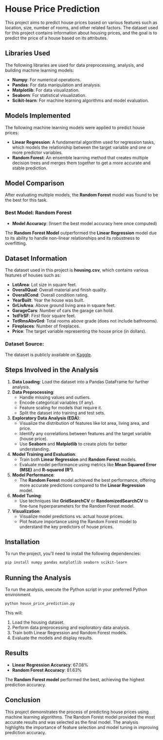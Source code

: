 # House Price Prediction

This project aims to predict house prices based on various features such as location, size, number of rooms, and other related factors. The dataset used for this project contains information about housing prices, and the goal is to predict the price of a house based on its attributes.

## Libraries Used

The following libraries are used for data preprocessing, analysis, and building machine learning models:

- **Numpy**: For numerical operations.
- **Pandas**: For data manipulation and analysis.
- **Matplotlib**: For data visualization.
- **Seaborn**: For statistical visualization.
- **Scikit-learn**: For machine learning algorithms and model evaluation.

## Models Implemented

The following machine learning models were applied to predict house prices:

- **Linear Regression**: A fundamental algorithm used for regression tasks, which models the relationship between the target variable and one or more predictor variables.
- **Random Forest**: An ensemble learning method that creates multiple decision trees and merges them together to get a more accurate and stable prediction.

## Model Comparison

After evaluating multiple models, the **Random Forest** model was found to be the best for this task.

### Best Model: Random Forest

- **Model Accuracy**: (Insert the best model accuracy here once computed)

The **Random Forest Model** outperformed the **Linear Regression** model due to its ability to handle non-linear relationships and its robustness to overfitting.

## Dataset Information

The dataset used in this project is **housing.csv**, which contains various features of houses such as:

- **LotArea**: Lot size in square feet.
- **OverallQual**: Overall material and finish quality.
- **OverallCond**: Overall condition rating.
- **YearBuilt**: Year the house was built.
- **GrLivArea**: Above ground living area in square feet.
- **GarageCars**: Number of cars the garage can hold.
- **1stFlrSF**: First floor square feet.
- **TotRmsAbvGrd**: Total rooms above grade (does not include bathrooms).
- **Fireplaces**: Number of fireplaces.
- **Price**: The target variable representing the house price (in dollars).

### Dataset Source:
The dataset is publicly available on [Kaggle](https://www.kaggle.com/).

## Steps Involved in the Analysis

1. **Data Loading**: Load the dataset into a Pandas DataFrame for further analysis.
2. **Data Preprocessing**:
   - Handle missing values and outliers.
   - Encode categorical variables (if any).
   - Feature scaling for models that require it.
   - Split the dataset into training and test sets.
3. **Exploratory Data Analysis (EDA)**:
   - Visualize the distribution of features like lot area, living area, and price.
   - Identify any correlations between features and the target variable (house price).
   - Use **Seaborn** and **Matplotlib** to create plots for better understanding.
4. **Model Training and Evaluation**:
   - Train both **Linear Regression** and **Random Forest** models.
   - Evaluate model performance using metrics like **Mean Squared Error (MSE)** and **R-squared (R²)**.
5. **Model Performance**:
   - The **Random Forest** model achieved the best performance, offering more accurate predictions compared to the **Linear Regression** model.
6. **Model Tuning**:
   - Use techniques like **GridSearchCV** or **RandomizedSearchCV** to fine-tune hyperparameters for the Random Forest model.
7. **Visualization**:
   - Visualize model predictions vs. actual house prices.
   - Plot feature importance using the Random Forest model to understand the key predictors of house prices.

## Installation

To run the project, you’ll need to install the following dependencies:

```bash
pip install numpy pandas matplotlib seaborn scikit-learn
```

## Running the Analysis
To run the analysis, execute the Python script in your preferred Python environment.

```bash
python house_price_prediction.py
```

This will:
1. Load the housing dataset.
2. Perform data preprocessing and exploratory data analysis.
3. Train both Linear Regression and Random Forest models.
4. Evaluate the models and display results.

## Results
- **Linear Regression Accuracy**: 67.08%
- **Random Forest Accuracy**: 81.63%

The **Random Forest model** performed the best, achieving the highest prediction accuracy.

## Conclusion
This project demonstrates the process of predicting house prices using machine learning algorithms. The Random Forest model provided the most accurate results and was selected as the final model. The analysis highlights the importance of feature selection and model tuning in improving prediction accuracy.
